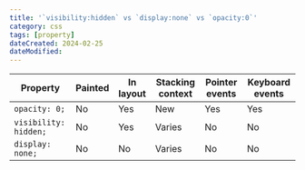 ```yaml
---
title: '`visibility:hidden` vs `display:none` vs `opacity:0`'
category: css
tags: [property]
dateCreated: 2024-02-25
dateModified:
---
```


| Property              | Painted | In layout | Stacking context | Pointer events | Keyboard events |
| --------------------- | ------- | --------- | ---------------- | -------------- | --------------- |
| `opacity: 0;`         | No      | Yes       | New              | Yes            | Yes             |
| `visibility: hidden;` | No      | Yes       | Varies           | No             | No              |
| `display: none;`      | No      | No        | Varies           | No             | No              |
